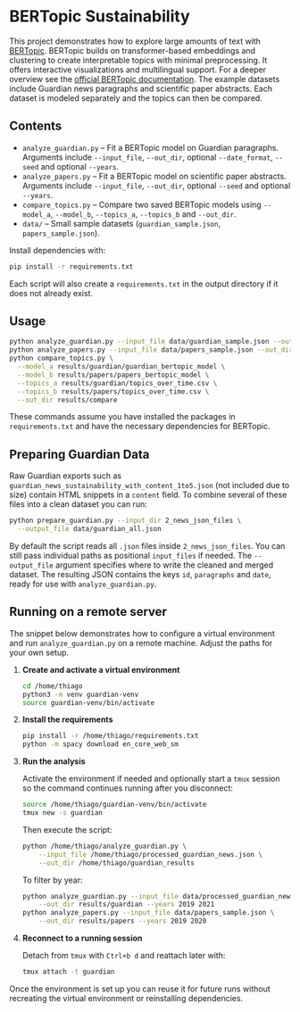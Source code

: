 # BERTopic Sustainability

This project demonstrates how to explore large amounts of text with
[BERTopic](https://github.com/MaartenGr/BERTopic). BERTopic builds on
transformer-based embeddings and clustering to create interpretable topics with minimal
preprocessing. It offers interactive visualizations and multilingual support.
For a deeper overview see the [official BERTopic documentation](https://maartengr.github.io/BERTopic/index.html).
The example datasets include Guardian news paragraphs and scientific paper abstracts.
Each dataset is modeled separately and the topics can then be compared.

## Contents
- `analyze_guardian.py` – Fit a BERTopic model on Guardian paragraphs. Arguments
  include `--input_file`, `--out_dir`, optional `--date_format`, `--seed` and optional `--years`.
- `analyze_papers.py` – Fit a BERTopic model on scientific paper abstracts.
  Arguments include `--input_file`, `--out_dir`, optional `--seed` and optional `--years`.
- `compare_topics.py` – Compare two saved BERTopic models using `--model_a`,
  `--model_b`, `--topics_a`, `--topics_b` and `--out_dir`.
- `data/` – Small sample datasets (`guardian_sample.json`, `papers_sample.json`).

Install dependencies with:

```bash
pip install -r requirements.txt
```

Each script will also create a `requirements.txt` in the output directory if it does not already exist.



## Usage

```bash
python analyze_guardian.py --input_file data/guardian_sample.json --out_dir results/guardian --years 2020 2021
python analyze_papers.py --input_file data/papers_sample.json --out_dir results/papers --years 2019 2020
python compare_topics.py \
  --model_a results/guardian/guardian_bertopic_model \
  --model_b results/papers/papers_bertopic_model \
  --topics_a results/guardian/topics_over_time.csv \
  --topics_b results/papers/topics_over_time.csv \
  --out_dir results/compare
```

These commands assume you have installed the packages in `requirements.txt` and have the necessary dependencies for BERTopic.

## Preparing Guardian Data

Raw Guardian exports such as `guardian_news_sustainability_with_content_1to5.json` (not included due to size) contain HTML snippets in a `content` field. To combine several of these files into a clean dataset you can run:

```bash
python prepare_guardian.py --input_dir 2_news_json_files \
  --output_file data/guardian_all.json
```

By default the script reads all `.json` files inside `2_news_json_files`. You
can still pass individual paths as positional `input_files` if needed. The
`--output_file` argument specifies where to write the cleaned and merged dataset.
The resulting JSON contains the keys `id`, `paragraphs` and `date`, ready for
use with `analyze_guardian.py`.

## Running on a remote server

The snippet below demonstrates how to configure a virtual environment and run
`analyze_guardian.py` on a remote machine. Adjust the paths for your own setup.

1. **Create and activate a virtual environment**

   ```bash
   cd /home/thiago
   python3 -m venv guardian-venv
   source guardian-venv/bin/activate
   ```

2. **Install the requirements**

   ```bash
   pip install -r /home/thiago/requirements.txt
   python -m spacy download en_core_web_sm
   ```

3. **Run the analysis**

   Activate the environment if needed and optionally start a `tmux` session so
   the command continues running after you disconnect:

   ```bash
   source /home/thiago/guardian-venv/bin/activate
   tmux new -s guardian
   ```

   Then execute the script:

   ```bash
   python /home/thiago/analyze_guardian.py \
       --input_file /home/thiago/processed_guardian_news.json \
       --out_dir /home/thiago/guardian_results
   ```

   To filter by year:

   ```bash
   python analyze_guardian.py --input_file data/processed_guardian_news.json \
       --out_dir results/guardian --years 2019 2021
   python analyze_papers.py --input_file data/papers_sample.json \
       --out_dir results/papers --years 2019 2020
   ```

4. **Reconnect to a running session**

   Detach from `tmux` with `Ctrl+b d` and reattach later with:

   ```bash
   tmux attach -t guardian
   ```

Once the environment is set up you can reuse it for future runs without
recreating the virtual environment or reinstalling dependencies.
